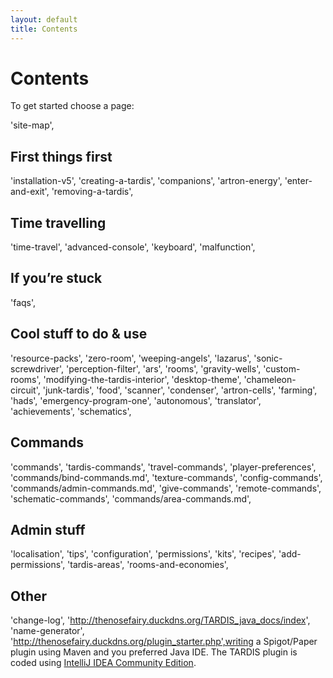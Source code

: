 ```yaml
---
layout: default
title: Contents
---
```


# Contents

To get started choose a page:

'site-map',
## First things first

'installation-v5',
'creating-a-tardis',
'companions',
'artron-energy',
'enter-and-exit',
'removing-a-tardis',
## Time travelling

'time-travel',
'advanced-console',
'keyboard',
'malfunction',
## If you’re stuck

'faqs',
## Cool stuff to do & use

'resource-packs',
'zero-room',
'weeping-angels',
'lazarus',
'sonic-screwdriver',
'perception-filter',
'ars',
'rooms',
'gravity-wells',
'custom-rooms',
'modifying-the-tardis-interior',
'desktop-theme',
'chameleon-circuit',
'junk-tardis',
'food',
'scanner',
'condenser',
'artron-cells',
'farming',
'hads',
'emergency-program-one',
'autonomous',
'translator',
'achievements',
'schematics',
## Commands

'commands',
'tardis-commands',
'travel-commands',
'player-preferences',
'commands/bind-commands.md',
'texture-commands',
'config-commands',
'commands/admin-commands.md',
'give-commands',
'remote-commands',
'schematic-commands',
'commands/area-commands.md',
## Admin stuff

'localisation',
'tips',
'configuration',
'permissions',
'kits',
'recipes',
'add-permissions',
'tardis-areas',
'rooms-and-economies',
## Other

'change-log',
'http://thenosefairy.duckdns.org/TARDIS_java_docs/index',
'name-generator',
'http://thenosefairy.duckdns.org/plugin_starter.php',writing a Spigot/Paper plugin using Maven and you preferred Java IDE. The TARDIS plugin is coded using [IntelliJ IDEA Community Edition](https://www.jetbrains.com/idea/download/).
